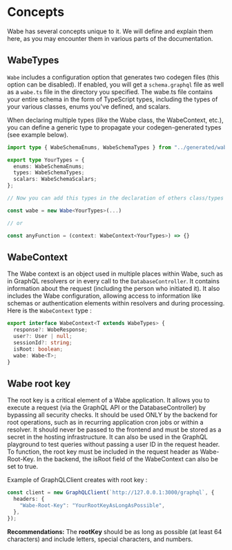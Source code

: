 # Concepts

Wabe has several concepts unique to it. We will define and explain them here, as you may encounter them in various parts of the documentation.

## WabeTypes

`Wabe` includes a configuration option that generates two codegen files (this option can be disabled). If enabled, you will get a `schema.graphql` file as well as a `wabe.ts` file in the directory you specified. The wabe.ts file contains your entire schema in the form of TypeScript types, including the types of your various classes, enums you've defined, and scalars.

When declaring multiple types (like the Wabe class, the WabeContext, etc.), you can define a generic type to propagate your codegen-generated types (see example below).

```ts
import type { WabeSchemaEnums, WabeSchemaTypes } from "../generated/wabe";

export type YourTypes = {
  enums: WabeSchemaEnums;
  types: WabeSchemaTypes;
  scalars: WabeSchemaScalars;
};

// Now you can add this types in the declaration of others class/types to propagate the types

const wabe = new Wabe<YourTypes>(...)

// or 

const anyFunction = (context: WabeContext<YourTypes>) => {}
```

## WabeContext

The Wabe context is an object used in multiple places within Wabe, such as in GraphQL resolvers or in every call to the `DatabaseController`. It contains information about the request (including the person who initiated it). It also includes the Wabe configuration, allowing access to information like schemas or authentication elements within resolvers and during processing. Here is the `WabeContext` type :

```ts
export interface WabeContext<T extends WabeTypes> {
  response?: WobeResponse;
  user?: User | null;
  sessionId?: string;
  isRoot: boolean;
  wabe: Wabe<T>;
}
```

## Wabe root key

The root key is a critical element of a Wabe application. It allows you to execute a request (via the GraphQL API or the DatabaseController) by bypassing all security checks. It should be used ONLY by the backend for root operations, such as in recurring application cron jobs or within a resolver. It should never be passed to the frontend and must be stored as a secret in the hosting infrastructure. It can also be used in the GraphQL playground to test queries without passing a user ID in the request header. To function, the root key must be included in the request header as Wabe-Root-Key. In the backend, the isRoot field of the WabeContext can also be set to true.

Example of GraphQLClient creates with root key :

```ts
const client = new GraphQLClient(`http://127.0.0.1:3000/graphql`, {
  headers: {
    "Wabe-Root-Key": "YourRootKeyAsLongAsPossible",
  },
});
```

**Recommendations:**
The **rootKey** should be as long as possible (at least 64 characters) and include letters, special characters, and numbers.
